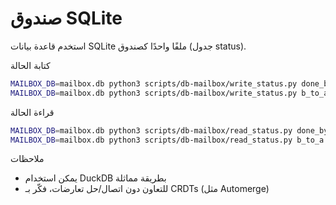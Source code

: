 صندوق SQLite
============

استخدم قاعدة بيانات SQLite ملفًا واحدًا كصندوق (جدول status).

كتابة الحالة
```bash
MAILBOX_DB=mailbox.db python3 scripts/db-mailbox/write_status.py done_by_b 1
MAILBOX_DB=mailbox.db python3 scripts/db-mailbox/write_status.py b_to_a "review ok"
```

قراءة الحالة
```bash
MAILBOX_DB=mailbox.db python3 scripts/db-mailbox/read_status.py done_by_b
MAILBOX_DB=mailbox.db python3 scripts/db-mailbox/read_status.py b_to_a
```

ملاحظات
- يمكن استخدام DuckDB بطريقة مماثلة
- للتعاون دون اتصال/حل تعارضات، فكّر بـ CRDTs (مثل Automerge)

